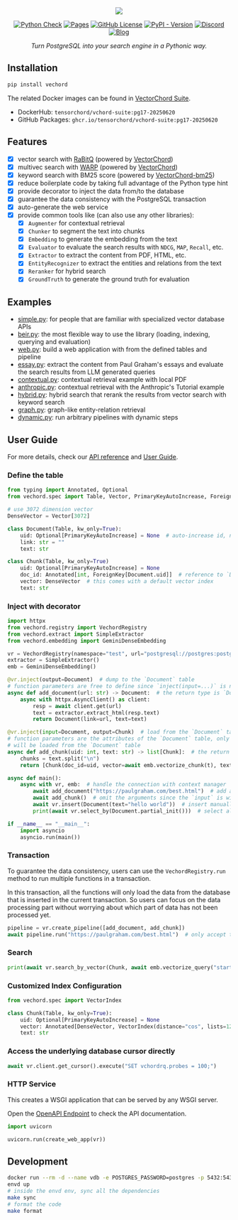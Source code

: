 <div align="center">
<img src="https://github.com/user-attachments/assets/7b2819bb-1a7d-4b84-9ff9-d0c4d5340da9">

<p>

[![Python Check][ci-check-badge]][ci-check-file]
[![Pages][ci-page-badge]][document-link]
[![GitHub License][license-badge]][license-link]
[![PyPI - Version][pypi-badge]][pypi-link]
[![Discord][discord-badge]][discord-link]
[![Blog][blog-badge]][blog-link]

</p>
<p><em>Turn PostgreSQL into your search engine in a Pythonic way.</em></p>
</div>

## Installation

```sh
pip install vechord
```

The related Docker images can be found in [VectorChord Suite][vectorchord-suite].

- DockerHub: `tensorchord/vchord-suite:pg17-20250620`
- GitHub Packages: `ghcr.io/tensorchord/vchord-suite:pg17-20250620`

## Features

- [x] vector search with [RaBitQ][rabitq] (powered by [VectorChord][vectorchord])
- [x] multivec search with [WARP][xtr-warp] (powered by [VectorChord][vectorchord])
- [x] keyword search with BM25 score (powered by [VectorChord-bm25][vectorchord-bm25])
- [x] reduce boilerplate code by taking full advantage of the Python type hint
- [x] provide decorator to inject the data from/to the database
- [x] guarantee the data consistency with the PostgreSQL transaction
- [x] auto-generate the web service
- [x] provide common tools like (can also use any other libraries):
  - [x] `Augmenter` for contextual retrieval
  - [x] `Chunker` to segment the text into chunks
  - [x] `Embedding` to generate the embedding from the text
  - [x] `Evaluator` to evaluate the search results with `NDCG`, `MAP`, `Recall`, etc.
  - [x] `Extractor` to extract the content from PDF, HTML, etc.
  - [x] `EntityRecognizer` to extract the entities and relations from the text
  - [x] `Reranker` for hybrid search
  - [x] `GroundTruth` to generate the ground truth for evaluation

## Examples

- [simple.py](examples/simple.py): for people that are familiar with specialized vector database APIs
- [beir.py](examples/beir.py): the most flexible way to use the library (loading, indexing, querying and evaluation)
- [web.py](examples/web.py): build a web application with from the defined tables and pipeline
- [essay.py](examples/essay.py): extract the content from Paul Graham's essays and evaluate the search results from LLM generated queries
- [contextual.py](examples/contextual.py): contextual retrieval example with local PDF
- [anthropic.py](examples/anthropic.py): contextual retrieval with the Anthropic's Tutorial example
- [hybrid.py](examples/hybrid.py): hybrid search that rerank the results from vector search with keyword search
- [graph.py](examples/graph.py): graph-like entity-relation retrieval
- [dynamic.py](examples/dynamic.py): run arbitrary pipelines with dynamic steps

## User Guide

For more details, check our [API reference][document-api] and [User Guide][document-guide].

### Define the table

```python
from typing import Annotated, Optional
from vechord.spec import Table, Vector, PrimaryKeyAutoIncrease, ForeignKey

# use 3072 dimension vector
DenseVector = Vector[3072]

class Document(Table, kw_only=True):
    uid: Optional[PrimaryKeyAutoIncrease] = None  # auto-increase id, no need to set
    link: str = ""
    text: str

class Chunk(Table, kw_only=True)
    uid: Optional[PrimaryKeyAutoIncrease] = None
    doc_id: Annotated[int, ForeignKey[Document.uid]]  # reference to `Document.uid` on DELETE CASCADE
    vector: DenseVector  # this comes with a default vector index
    text: str
```

### Inject with decorator

```python
import httpx
from vechord.registry import VechordRegistry
from vechord.extract import SimpleExtractor
from vechord.embedding import GeminiDenseEmbedding

vr = VechordRegistry(namespace="test", url="postgresql://postgres:postgres@127.0.0.1:5432/", tables=[Document, Chunk])
extractor = SimpleExtractor()
emb = GeminiDenseEmbedding()

@vr.inject(output=Document)  # dump to the `Document` table
# function parameters are free to define since `inject(input=...)` is not set
async def add_document(url: str) -> Document:  # the return type is `Document`
    async with httpx.AsyncClient() as client:
        resp = await client.get(url)
        text = extractor.extract_html(resp.text)
        return Document(link=url, text=text)

@vr.inject(input=Document, output=Chunk)  # load from the `Document` table and dump to the `Chunk` table
# function parameters are the attributes of the `Document` table, only defined attributes
# will be loaded from the `Document` table
async def add_chunk(uid: int, text: str) -> list[Chunk]:  # the return type is `list[Chunk]`
    chunks = text.split("\n")
    return [Chunk(doc_id=uid, vector=await emb.vectorize_chunk(t), text=t) for t in chunks]

async def main():
    async with vr, emb:  # handle the connection with context manager
        await add_document("https://paulgraham.com/best.html")  # add arguments as usual
        await add_chunk()  # omit the arguments since the `input` is will be loaded from the `Document` table
        await vr.insert(Document(text="hello world"))  # insert manually
        print(await vr.select_by(Document.partial_init()))  # select all the columns from table `Document`

if __name__ == "__main__":
    import asyncio
    asyncio.run(main())
```

### Transaction

To guarantee the data consistency, users can use the `VechordRegistry.run` method to run multiple
functions in a transaction.

In this transaction, all the functions will only load the data from the database that is inserted
in the current transaction. So users can focus on the data processing part without worrying about
which part of data has not been processed yet.

```python
pipeline = vr.create_pipeline([add_document, add_chunk])
await pipeline.run("https://paulgraham.com/best.html")  # only accept the arguments for the first function
```

### Search

```python
print(await vr.search_by_vector(Chunk, await emb.vectorize_query("startup")))
```

### Customized Index Configuration

```python
from vechord.spec import VectorIndex

class Chunk(Table, kw_only=True):
    uid: Optional[PrimaryKeyAutoIncrease] = None
    vector: Annotated[DenseVector, VectorIndex(distance="cos", lists=128)]
    text: str
```

### Access the underlying database cursor directly

```python
await vr.client.get_cursor().execute("SET vchordrq.probes = 100;")
```

### HTTP Service

This creates a WSGI application that can be served by any WSGI server.

Open the [OpenAPI Endpoint](http://127.0.0.1:8000/openapi/swagger) to check the API documentation.

```python
import uvicorn

uvicorn.run(create_web_app(vr))
```

## Development

```bash
docker run --rm -d --name vdb -e POSTGRES_PASSWORD=postgres -p 5432:5432 ghcr.io/tensorchord/vchord-suite:pg17-20250620
envd up
# inside the envd env, sync all the dependencies
make sync
# format the code
make format
```

[vectorchord]: https://github.com/tensorchord/VectorChord/
[vectorchord-bm25]: https://github.com/tensorchord/VectorChord-bm25
[rabitq]: https://github.com/gaoj0017/RaBitQ
[xtr-warp]:https://github.com/jlscheerer/xtr-warp
[ci-check-badge]: https://github.com/tensorchord/vechord/actions/workflows/check.yml/badge.svg
[ci-check-file]: https://github.com/tensorchord/vechord/actions/workflows/check.yml
[ci-page-badge]: https://github.com/tensorchord/vechord/actions/workflows/pages.yml/badge.svg
[document-link]: https://tensorchord.github.io/vechord/
[document-api]: https://tensorchord.github.io/vechord/api.html
[document-guide]: https://tensorchord.github.io/vechord/guide.html
[license-badge]: https://img.shields.io/github/license/tensorchord/vechord
[license-link]: https://github.com/tensorchord/vechord/blob/main/LICENSE
[pypi-badge]: https://img.shields.io/pypi/v/vechord
[pypi-link]: https://pypi.org/project/vechord/
[discord-badge]: https://img.shields.io/discord/974584200327991326?&logoColor=white&color=5865F2&style=flat&logo=discord&cacheSeconds=60
[discord-link]: https://discord.gg/KqswhpVgdU
[vectorchord-suite]: https://github.com/tensorchord/VectorChord-images
[blog-badge]: https://img.shields.io/badge/VectorChrod-Blog-DAFDBA
[blog-link]: https://blog.vectorchord.ai/
